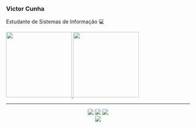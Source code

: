 ### Victor Cunha

Estudante de Sistemas de Informação :computer:
<!---
- CodePen: https://codepen.io/victorhcunha
- Replit: https://replit.com/@victorhcunha
- Codewars: https://www.codewars.com/users/victorhcunha
-->

 <div align="center">
  <div style="display: flex; align-items: space-around;">
  <a href="https://github.com/victorhcunha">
  <img height="180em"  src="https://github-readme-stats.vercel.app/api?username=victorhcunha&theme=dark&count_private=true&show_icons=true"/>
  <img height="180em"  src="https://github-readme-stats.vercel.app/api/top-langs/?username=victorhcunha&theme=dark&layout=compact"/>
  </div>
</div>
 
 ---

<div align="center"> 
  <a href="mailto:vhrc@cin.ufpe.br"><img src="https://img.shields.io/badge/Gmail-D14836?style=for-the-badge&logo=gmail&logoColor=white" target="_blank"></a>
  <a href="https://www.instagram.com/victorh_cunha/" target="_blank"><img src="https://img.shields.io/badge/-Instagram-%23E4405F?style=for-the-badge&logo=instagram&logoColor=white" target="_blank"></a>
  <a href="https://www.linkedin.com/in/vhcunha" target="_blank"><img src="https://img.shields.io/badge/-LinkedIn-%230077B5?style=for-the-badge&logo=linkedin&logoColor=white" target="_blank"></a>
</div>
 
<div align="center">
  <a href="https://github.com/victorhcunha">
  <img src="https://github.com/victorhcunha/victorhcunha/blob/output/github-contribution-grid-snake.svg"
</div>
